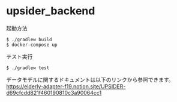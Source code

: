# upsider_backend

起動方法
```
$ ./gradlew build
$ docker-compose up
```

テスト実行
```
$ ./gradlew test
```

データモデルに関するドキュメントは以下のリンクから参照できます。
https://elderly-adapter-f19.notion.site/UPSIDER-d69cfcdd821f460190810c3a90064cc1